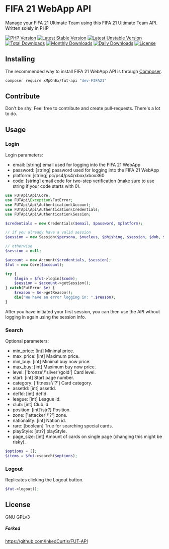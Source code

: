 <!--
  Title: FIFA 21 WebApp API
  Description: A simply way to manage your FIFA 21 Ultimate Team with a PHP
  -->

# FIFA 21 WebApp API

Manage your FIFA 21 Ultimate Team using this FIFA 21 Ultimate Team API.
Written solely in PHP

[![PHP Version](https://img.shields.io/packagist/php-v/xMpOnEx/fut-api.svg)](https://packagist.org/packages/xMpOnEx/fut-api)
[![Latest Stable Version](https://img.shields.io/packagist/v/xMpOnEx/fut-api.svg?label=stable)](https://packagist.org/packages/xMpOnEx/fut-api)
[![Latest Unstable Version](https://img.shields.io/packagist/vpre/xMpOnEx/fut-api.svg?label=unstable)](https://packagist.org/packages/xMpOnEx/fut-api)
[![Total Downloads](https://img.shields.io/packagist/dt/xMpOnEx/fut-api.svg)](https://packagist.org/packages/xMpOnEx/fut-api)
[![Monthly Downloads](https://img.shields.io/packagist/dm/xMpOnEx/fut-api.svg?label=monthly)](https://packagist.org/packages/xMpOnEx/fut-api)
[![Daily Downloads](https://img.shields.io/packagist/dd/xMpOnEx/fut-api.svg?label=daily)](https://packagist.org/packages/xMpOnEx/fut-api)
[![License](https://img.shields.io/packagist/l/xMpOnEx/fut-api.svg)](https://packagist.org/packages/xMpOnEx/fut-api)


## Installing

The recommended way to install FIFA 21 WebApp API is through
[Composer](http://getcomposer.org).

```bash
composer require xMpOnEx/fut-api "dev-FIFA21"
```

## Contribute

Don't be shy. Feel free to contribute and create pull-requests. There's a lot to do.

## Usage

### Login

Login parameters:

- email: [string] email used for logging into the FIFA 21 WebApp
- password: [string] password used for logging into the FIFA 21 WebApp
- platform: [string] pc/ps4/ps4/xbox/xbox360
- code: [string] email code for two-step verification (make sure to use string if your code starts with 0).

```php
use FUTApi\Api\Core;
use FUTApi\Exception\FutError;
use FUTApi\Api\Authentication\Account;
use FUTApi\Api\Authentication\Credentials;
use FUTApi\Api\Authentication\Session;

$credentials = new Credentials($email, $password, $platform);

// if you already have a valid session
$session = new Session($persona, $nucleus, $phishing, $session, $dob, $accessToken, $tokenType);

// otherwise
$session = null;

$account = new Account($credentials, $session);
$fut = new Core($account);

try {
    $login = $fut->login($code);
    $session = $account->getSession();
} catch(FutError $e) {
    $reason = $e->getReason();
    die("We have an error logging in: ".$reason);
}
```

After you have initiated your first session, you can then use the API wthout logging in again using the session info.

    
### Search

Optional parameters:

- min_price: [int] Minimal price.
- max_price: [int] Maximum price.
- min_buy: [int] Minimal buy now price.
- max_buy: [int] Maximum buy now price.
- level: ['bronze'/'silver'/gold'] Card level.
- start: [int] Start page number.
- category: ['fitness'/'?'] Card category.
- assetId: [int] assetId.
- defId: [int] defId.
- league: [int] League id.
- club: [int] Club id.
- position: [int?/str?] Position.
- zone: ['attacker'/'?'] zone.
- nationality: [int] Nation id.
- rare: [boolean] True for searching special cards.
- playStyle: [str?] playStyle.
- page_size: [int] Amount of cards on single page (changing this might be risky).

```php
$options = [];
$items = $fut->search($options);
```
    
### Logout

Replicates clicking the Logout button.

```php
$fut->logout();
```


## License

GNU GPLv3

##### Forked

https://github.com/InkedCurtis/FUT-API
